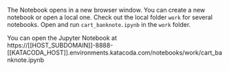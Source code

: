 
The Notebook opens in a new browser window. You can create a new notebook or open a local one. Check out the local folder `work` for several notebooks. Open and run `cart_banknote.ipynb` in the `work` folder.

You can open the Jupyter Notebook at https://[[HOST_SUBDOMAIN]]-8888-[[KATACODA_HOST]].environments.katacoda.com/notebooks/work/cart_banknote.ipynb